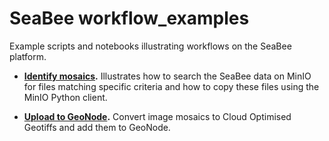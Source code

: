# SeaBee workflow_examples

Example scripts and notebooks illustrating workflows on the SeaBee platform.

 * **[Identify mosaics](https://nbviewer.org/github/SeaBee-no/workflow_examples/blob/main/code/find_mosaics.ipynb).** Illustrates how to search the SeaBee data on MinIO for files matching specific criteria and how to copy these files using the MinIO Python client.
 
 * **[Upload to GeoNode](https://nbviewer.org/github/SeaBee-no/workflow_examples/blob/main/code/upload_geonode.ipynb).** Convert image mosaics to Cloud Optimised Geotiffs and add them to GeoNode.
